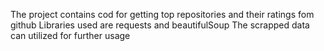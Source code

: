 The project contains cod for getting top repositories and their ratings fom github
Libraries used are requests and beautifulSoup
The scrapped data can utilized for further usage

